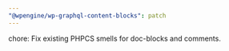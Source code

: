 ```yaml
---
"@wpengine/wp-graphql-content-blocks": patch
---
```


chore: Fix existing PHPCS smells for doc-blocks and comments.
